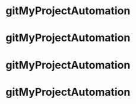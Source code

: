 # gitMyProjectAutomation
# gitMyProjectAutomation
# gitMyProjectAutomation
# gitMyProjectAutomation
